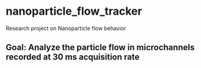 # nanoparticle_flow_tracker
Research project on Nanoparticle flow behavior
## Goal: Analyze the particle flow in microchannels recorded at 30 ms acquisition rate
